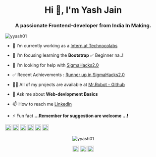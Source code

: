 <h1 align="center">Hi 👋, I'm Yash Jain</h1>
<h3 align="center">A passionate Frontend-developer from India In Making.</h3>
<p align="left"> <img src="https://komarev.com/ghpvc/?username=yyash01" alt="yyash01" /> </p>

- 🔭 I’m currently working as a [Intern at Technocolabs](https://www.linkedin.com/company/technocolabs/)

- 👯 I’m focusing learning the  **Bootstrap** :white_check_mark: Beginner na..!

- 🤔 I’m looking for help with [SigmaHacks2.0](http://sigmahacks.org/)

- :white_check_mark: Recent Achievements : [Runner up in SigmaHacks2.0](https://devpost.com/Mr_Cyber?ref_content=user-portfolio&ref_feature=portfolio&ref_medium=global-nav)

- 👨‍💻 All of my projects are available at [Mr.Robot - Github](https://github.com/yyash01)

- 💬 Ask me about **Web-devlopment Basics**

- 📫 How to reach me [LinkedIn](https://www.linkedin.com/in/yash-jain-74551b193/)

- ⚡ Fun fact **...Remember for suggestion  are welcome ...!**

<p align="left"><img src="https://seeklogo.com/images/C/c-logo-672525892C-seeklogo.com.png" alt="c" width="20" height="20"/> 
  <img src="https://seeklogo.com/images/C/c-logo-1B1817C041-seeklogo.com.png" alt="cplusplus" width="20" height="20"/> 
  <img src="https://seeklogo.com/images/C/css3-logo-F1923C8D0E-seeklogo.com.png" alt="css3" width="20" height="20"/> 
  <img src="https://upload.wikimedia.org/wikipedia/commons/thumb/6/61/HTML5_logo_and_wordmark.svg/1200px-HTML5_logo_and_wordmark.svg.png" alt="html5" width="20" height="20"/> 
  <img src="https://seeklogo.com/images/J/javascript-js-logo-2949701702-seeklogo.com.png" alt="javascript" width="20" height="20"/> 
  <img src="https://seeklogo.com/images/P/python-logo-A32636CAA3-seeklogo.com.png" alt="python" width="20" height="20"/></p><p align="center">
  <img src="https://github-readme-stats.vercel.app/api?username=yyash01&show_icons=true" alt="yyash01" /> </p>

<p align="center">
<a href="https://linkedin.com/in/yash jain" target="blank"><img align="center" src="https://cdn.jsdelivr.net/npm/simple-icons@3.0.1/icons/linkedin.svg" alt="yash jain" height="20" width="20" /></a>
<a href="https://fb.com/yash jain" target="blank"><img align="center" src="https://cdn.jsdelivr.net/npm/simple-icons@3.0.1/icons/facebook.svg" alt="yash jain" height="20" width="20" /></a>
<a href="https://instagram.com/yyash_01" target="blank"><img align="center" src="https://cdn.jsdelivr.net/npm/simple-icons@3.0.1/icons/instagram.svg" alt="yyash_01" height="20" width="20" /></a>
</p>
